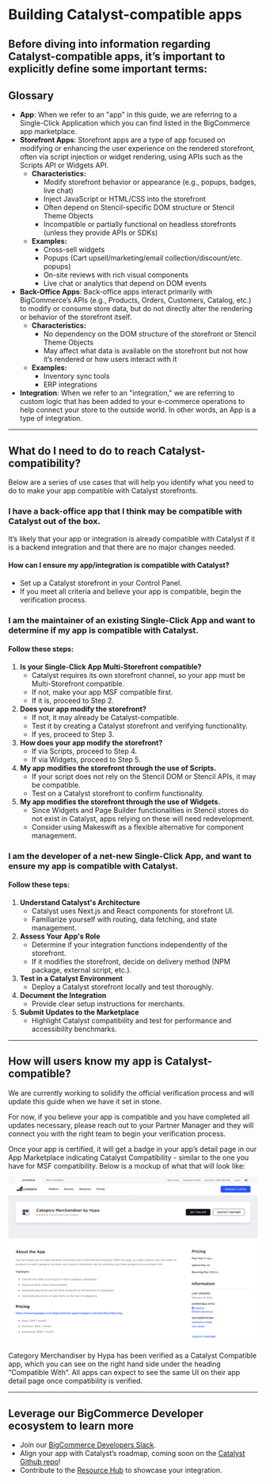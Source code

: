 # Building Catalyst-compatible apps

Before diving into information regarding Catalyst-compatible apps, it’s important to explicitly define some important terms:
---
## Glossary

- **App**: When we refer to an "app" in this guide, we are referring to a Single-Click Application which you can find listed in the BigCommerce app marketplace.
- **Storefront Apps**: Storefront apps are a type of app focused on modifying or enhancing the user experience on the rendered storefront, often via script injection or widget rendering, using APIs such as the Scripts API or Widgets API.
  - **Characteristics:**
    - Modify storefront behavior or appearance (e.g., popups, badges, live chat)
    - Inject JavaScript or HTML/CSS into the storefront
    - Often depend on Stencil-specific DOM structure or Stencil Theme Objects
    - Incompatible or partially functional on headless storefronts (unless they provide APIs or SDKs)
  - **Examples:**
    - Cross-sell widgets
    - Popups (Cart upsell/marketing/email collection/discount/etc. popups)
    - On-site reviews with rich visual components
    - Live chat or analytics that depend on DOM events
- **Back-Office Apps**: Back-office apps interact primarily with BigCommerce’s APIs (e.g., Products, Orders, Customers, Catalog, etc.) to modify or consume store data, but do not directly alter the rendering or behavior of the storefront itself.
  - **Characteristics:**
    - No dependency on the DOM structure of the storefront or Stencil Theme Objects
    - May affect what data is available on the storefront but not how it’s rendered or how users interact with it
  - **Examples:**
    - Inventory sync tools
    - ERP integrations
- **Integration**: When we refer to an "integration," we are referring to custom logic that has been added to your e-commerce operations to help connect your store to the outside world. In other words, an App is a type of integration.
---
## What do I need to do to reach Catalyst-compatibility?

Below are a series of use cases that will help you identify what you need to do to make your app compatible with Catalyst storefronts.

### I have a back-office app that I think may be compatible with Catalyst out of the box.

It’s likely that your app or integration is already compatible with Catalyst if it is a backend integration and that there are no major changes needed.

#### How can I ensure my app/integration is compatible with Catalyst?
- Set up a Catalyst storefront in your Control Panel.
- If you meet all criteria and believe your app is compatible, begin the verification process.

### I am the maintainer of an existing Single-Click App and want to determine if my app is compatible with Catalyst.

#### Follow these steps:

1. **Is your Single-Click App Multi-Storefront compatible?**
   - Catalyst requires its own storefront channel, so your app must be Multi-Storefront compatible.
   - If not, make your app MSF compatible first.
   - If it is, proceed to Step 2.
2. **Does your app modify the storefront?**
   - If not, it may already be Catalyst-compatible.
   - Test it by creating a Catalyst storefront and verifying functionality.
   - If yes, proceed to Step 3.
3. **How does your app modify the storefront?**
   - If via Scripts, proceed to Step 4.
   - If via Widgets, proceed to Step 5.
4. **My app modifies the storefront through the use of Scripts.**
   - If your script does not rely on the Stencil DOM or Stencil APIs, it may be compatible.
   - Test on a Catalyst storefront to confirm functionality.
5. **My app modifies the storefront through the use of Widgets.**
   - Since Widgets and Page Builder functionalities in Stencil stores do not exist in Catalyst, apps relying on these will need redevelopment.
   - Consider using Makeswift as a flexible alternative for component management.

### I am the developer of a net-new Single-Click App, and want to ensure my app is compatible with Catalyst.

#### Follow these teps:
1. **Understand Catalyst's Architecture**
   - Catalyst uses Next.js and React components for storefront UI.
   - Familiarize yourself with routing, data fetching, and state management.
2. **Assess Your App's Role**
   - Determine if your integration functions independently of the storefront.
   - If it modifies the storefront, decide on delivery method (NPM package, external script, etc.).
3. **Test in a Catalyst Environment**
   - Deploy a Catalyst storefront locally and test thoroughly.
4. **Document the Integration**
   - Provide clear setup instructions for merchants.
5. **Submit Updates to the Marketplace**
   - Highlight Catalyst compatibility and test for performance and accessibility benchmarks.

---

## How will users know my app is Catalyst-compatible?

We are currently working to solidify the official verification process and will update this guide when we have it set in stone. 

For now, if you believe your app is compatible and you have completed all updates necessary, please reach out to your Partner Manager and they will connect you with the right team to begin your verification process. 

Once your app is certified, it will get a badge in your app’s detail page in our App Marketplace indicating Catalyst Compatibility - similar to the one you have for MSF compatibility. Below is a mockup of what that will look like: 


![](./hypa-apps.png)

Category Merchandiser by Hypa has been verified as a Catalyst Compatible app, which you can see on the right hand side under the heading “Compatible With”. All apps can expect to see the same UI on their app detail page once compatibility is verified. 

---

## Leverage our BigCommerce Developer ecosystem to learn more

- Join our [BigCommerce Developers Slack](https://developer.bigcommerce.com/slack).
- Align your app with Catalyst’s roadmap, coming soon on the [Catalyst Github repo](https://github.com/bigcommerce/catalyst)!
- Contribute to the [Resource Hub](https://developer.bigcommerce.com/resource-hub) to showcase your integration.

